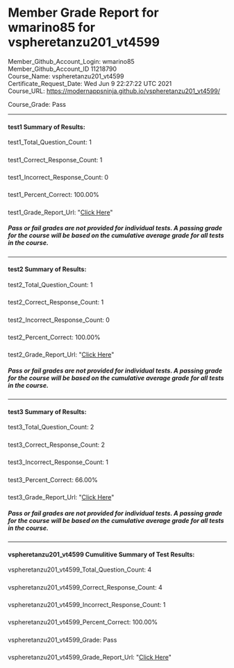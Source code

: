 # Member Grade Report for wmarino85 for vspheretanzu201_vt4599  
   
Member_Github_Account_Login: wmarino85  
Member_Github_Account_ID 11218790  
Course_Name: vspheretanzu201_vt4599  
Certificate_Request_Date: Wed Jun  9 22:27:22 UTC 2021  
Course_URL: https://modernappsninja.github.io/vspheretanzu201_vt4599/  
   
Course_Grade: Pass
   
---  
#### test1 Summary of Results:  
test1_Total_Question_Count: 1
#####  
test1_Correct_Response_Count: 1
#####  
test1_Incorrect_Response_Count: 0
#####  
test1_Percent_Correct: 100.00%
#####  
test1_Grade_Report_Url: "[Click Here](https://github.com/modernappsninjas/wmarino85/blob/main/static/userdata/courses/vspheretanzu201_vt4599/grade_report.pr241.test1.md)"
##### Pass or fail grades are not provided for individual tests. A passing grade for the course will be based on the cumulative average grade for all tests in the course.  
#####  
---  
#### test2 Summary of Results:  
test2_Total_Question_Count: 1
#####  
test2_Correct_Response_Count: 1
#####  
test2_Incorrect_Response_Count: 0
#####  
test2_Percent_Correct: 100.00%
#####  
test2_Grade_Report_Url: "[Click Here](https://github.com/modernappsninjas/wmarino85/blob/main/static/userdata/courses/vspheretanzu201_vt4599/grade_report.pr245.test2.md)"
##### Pass or fail grades are not provided for individual tests. A passing grade for the course will be based on the cumulative average grade for all tests in the course.  
#####  
---  
#### test3 Summary of Results:  
test3_Total_Question_Count: 2
#####  
test3_Correct_Response_Count: 2
#####  
test3_Incorrect_Response_Count: 1
#####  
test3_Percent_Correct: 66.00%
#####  
test3_Grade_Report_Url: "[Click Here](https://github.com/modernappsninjas/wmarino85/blob/main/static/userdata/courses/vspheretanzu201_vt4599/grade_report.pr248.test3.md)"
##### Pass or fail grades are not provided for individual tests. A passing grade for the course will be based on the cumulative average grade for all tests in the course.  
#####  
---  
#### vspheretanzu201_vt4599 Cumulitive Summary of Test Results:  
vspheretanzu201_vt4599_Total_Question_Count: 4  
#####  
vspheretanzu201_vt4599_Correct_Response_Count: 4  
#####  
vspheretanzu201_vt4599_Incorrect_Response_Count: 1 
#####  
vspheretanzu201_vt4599_Percent_Correct: 100.00%  
#####  
vspheretanzu201_vt4599_Grade: Pass  
#####  
vspheretanzu201_vt4599_Grade_Report_Url: "[Click Here](https://github.com/modernappsninjas/wmarino85/blob/main/static/userdata/courses/vspheretanzu201_vt4599/grade_report.pr249.vspheretanzu201_vt4599.md)"
#####  
